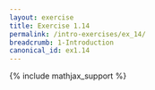 ```yaml
---
layout: exercise
title: Exercise 1.14
permalink: /intro-exercises/ex_14/
breadcrumb: 1-Introduction
canonical_id: ex1.14
---
```


{% include mathjax_support %}
